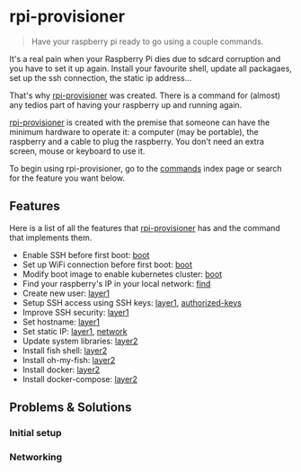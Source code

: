 # rpi-provisioner

> Have your raspberry pi ready to go using a couple commands.

It's a real pain when your Raspberry Pi dies due to sdcard corruption and you have to set it up again. Install your favourite shell, update all packagaes, set up the ssh connection, the static ip address...

That's why [rpi-provisioner](./) was created. There is a command for (almost) any tedios part of having your raspberry up and running again.

[rpi-provisioner](./) is created with the premise that someone can have the minimum hardware to operate it: a computer (may be portable), the raspberry and a cable to plug the raspberry. You don't need an extra screen, mouse or keyboard to use it.

To begin using rpi-provisioner, go to the [commands](commands/index.md) index page or search for the feature you want below.

## Features

Here is a list of all the features that [rpi-provisioner](./) has and the command that implements them.

- Enable SSH before first boot: [boot](commands/boot.md)
- Set up WiFi connection before first boot: [boot](commands/boot.md)
- Modify boot image to enable kubernetes cluster: [boot](commands/boot.md)
- Find your raspberry's IP in your local network: [find](commands/find.md)
- Create new user: [layer1](commands/layer1.md)
- Setup SSH access using SSH keys: [layer1](commands/layer1.md), [authorized-keys](commands/authorized-keys.md)
- Improve SSH security: [layer1](commands/layer1.md)
- Set hostname: [layer1](commands/layer1.md)
- Set static IP: [layer1](commands/layer1.md), [network](commands/network.md)
- Update system libraries: [layer2](commands/layer2.md)
- Install fish shell: [layer2](commands/layer2.md)
- Install oh-my-fish: [layer2](commands/layer2.md)
- Install docker: [layer2](commands/layer2.md)
- Install docker-compose: [layer2](commands/layer2.md)

## Problems & Solutions

### Initial setup


### Networking
